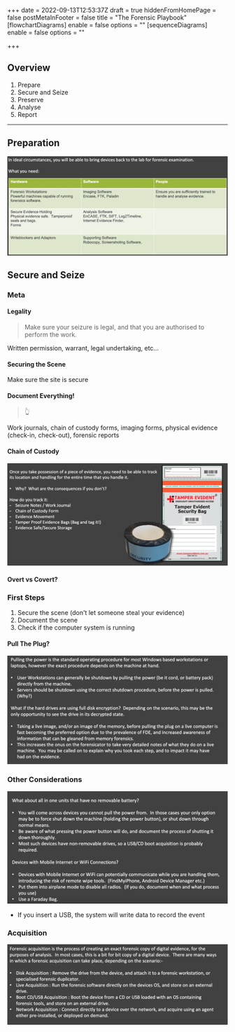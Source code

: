 +++
date = 2022-09-13T12:53:37Z
draft = true
hiddenFromHomePage = false
postMetaInFooter = false
title = "The Forensic Playbook"
[flowchartDiagrams]
enable = false
options = ""
[sequenceDiagrams]
enable = false
options = ""

+++
## Overview

1. Prepare
2. Secure and Seize
3. Preserve
4. Analyse
5. Report

***

## Preparation

![](/uploads/snipaste_2022-09-14_01-53-02.jpg)

## Secure and Seize

### Meta

#### Legality

> Make sure your seizure is legal, and that you are authorised to perform the work.

Written permission, warrant, legal undertaking, etc...

#### Securing the Scene

Make sure the site is secure

#### Document Everything!

> 👆

Work journals, chain of custody forms, imaging forms, physical evidence (check-in, check-out), forensic reports

#### Chain of Custody

![](/uploads/snipaste_2022-09-14_02-17-34.jpg)

#### Overt vs Covert?

### First Steps

1. Secure the scene (don't let someone steal your evidence)
2. Document the scene
3. Check if the computer system is running

#### Pull The Plug?

![](/uploads/snipaste_2022-09-14_02-12-13.jpg)

### Other Considerations

![](/uploads/snipaste_2022-09-14_02-15-46.jpg)

* If you insert a USB, the system will write data to record the event

### Acquisition

![](/uploads/snipaste_2022-09-14_02-19-36.jpg)